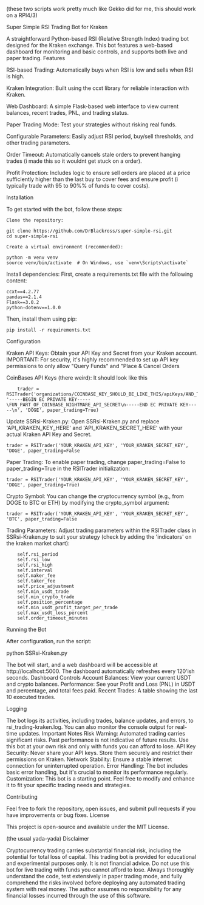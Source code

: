 (these two scripts work pretty much like Gekko did for me, this should work on a RPI4/3)

Super Simple RSI Trading Bot for Kraken

A straightforward Python-based RSI (Relative Strength Index) trading bot designed for the Kraken exchange. This bot features a web-based dashboard for monitoring and basic controls, and supports both live and paper trading.
Features

   RSI-based Trading: Automatically buys when RSI is low and sells when RSI is high.
   
   Kraken Integration: Built using the ccxt library for reliable interaction with Kraken.
   
   Web Dashboard: A simple Flask-based web interface to view current balances, recent trades, PNL, and trading status.
   
   Paper Trading Mode: Test your strategies without risking real funds.
   
   Configurable Parameters: Easily adjust RSI period, buy/sell thresholds, and other trading parameters.
   
   Order Timeout: Automatically cancels stale orders to prevent hanging trades (i made this so it wouldnt get stuck on a order).
   
   Profit Protection: Includes logic to ensure sell orders are placed at a price sufficiently higher than the last buy to cover fees and ensure profit (i typically trade with 95 to 90%% of funds to cover costs).

Installation

To get started with the bot, follow these steps:

    Clone the repository:

    git clone https://github.com/DrBlackross/super-simple-rsi.git
    cd super-simple-rsi

    Create a virtual environment (recommended):

    python -m venv venv
    source venv/bin/activate  # On Windows, use `venv\Scripts\activate`

Install dependencies:
 First, create a requirements.txt file with the following content:

    ccxt==4.2.77
    pandas==2.1.4
    Flask==3.0.2
    python-dotenv==1.0.0

Then, install them using pip:

    pip install -r requirements.txt

Configuration

Kraken API Keys:
    Obtain your API Key and Secret from your Kraken account.
    IMPORTANT: For security, it's highly recommended to set up API key permissions to only allow "Query Funds" and "Place & Cancel Orders

CoinBases API Keys (there weird):
    It should look like this

        trader = RSITrader('organizations/COINBASE_KEY_SHOULD_BE_LIKE_THIS/apiKeys/AND_THE_REST_OF_THE_KEY', '-----BEGIN EC PRIVATE KEY-----\FUN_PART_OF_COINBASE_NIGHTMARE_API_SECRET\n-----END EC PRIVATE KEY-----\n', 'DOGE', paper_trading=True)

Update SSRsi-Kraken.py:
    Open SSRsi-Kraken.py and replace 'API_KRAKEN_KEY_HERE' and 'API_KRAKEN_SECRET_HERE' with your actual Kraken API Key and Secret.

    trader = RSITrader('YOUR_KRAKEN_API_KEY', 'YOUR_KRAKEN_SECRET_KEY', 'DOGE', paper_trading=False

Paper Trading:
    To enable paper trading, change paper_trading=False to paper_trading=True in the RSITrader initialization:

    trader = RSITrader('YOUR_KRAKEN_API_KEY', 'YOUR_KRAKEN_SECRET_KEY', 'DOGE', paper_trading=True)

Crypto Symbol:
    You can change the cryptocurrency symbol (e.g., from DOGE to BTC or ETH) by modifying the crypto_symbol argument:

    trader = RSITrader('YOUR_KRAKEN_API_KEY', 'YOUR_KRAKEN_SECRET_KEY', 'BTC', paper_trading=False

Trading Parameters:
    Adjust trading parameters within the RSITrader class in SSRsi-Kraken.py to suit your strategy (check by adding the 'indicators' on the kraken market chart):

        self.rsi_period
        self.rsi_low
        self.rsi_high
        self.interval
        self.maker_fee
        self.taker_fee
        self.price_adjustment
        self.min_usdt_trade
        self.min_crypto_trade
        self.position_percentage
        self.min_usdt_profit_target_per_trade
        self.max_usdt_loss_percent
        self.order_timeout_minutes

Running the Bot

After configuration, run the script:

python SSRsi-Kraken.py

The bot will start, and a web dashboard will be accessible at http://localhost:5000. The dashboard automatically refreshes every 120'ish seconds.
Dashboard Controls
    Account Balances: View your current USDT and crypto balances.
    Performance: See your Profit and Loss (PNL) in USDT and percentage, and total fees paid.
    Recent Trades: A table showing the last 10 executed trades.

Logging

The bot logs its activities, including trades, balance updates, and errors, to rsi_trading-kraken.log. You can also monitor the console output for real-time updates.
Important Notes
    Risk Warning: Automated trading carries significant risks. Past performance is not indicative of future results. Use this bot at your own risk and only with funds you can afford to lose.
    API Key Security: Never share your API keys. Store them securely and restrict their permissions on Kraken.
    Network Stability: Ensure a stable internet connection for uninterrupted operation.
    Error Handling: The bot includes basic error handling, but it's crucial to monitor its performance regularly.
    Customization: This bot is a starting point. Feel free to modify and enhance it to fit your specific trading needs and strategies.

Contributing

Feel free to fork the repository, open issues, and submit pull requests if you have improvements or bug fixes.
License

This project is open-source and available under the MIT License.

(the usual yada-yada)
Disclaimer

Cryptocurrency trading carries substantial financial risk, including the potential for total loss of capital. This trading bot is provided for educational and experimental purposes only. It is not financial advice. Do not use this bot for live trading with funds you cannot afford to lose. Always thoroughly understand the code, test extensively in paper trading mode, and fully comprehend the risks involved before deploying any automated trading system with real money. The author assumes no responsibility for any financial losses incurred through the use of this software.
